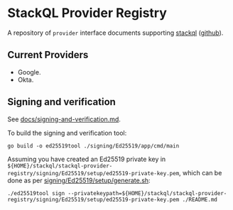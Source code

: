 
# StackQL Provider Registry

A repository of `provider` interface documents supporting [stackql](https://stackql.io/) ([github](https://github.com/stackql/stackql)). 

## Current Providers

- Google.
- Okta.

## Signing and verification

See [docs/signing-and-verification.md](/docs/signing-and-verification.md).

To build the signing and verification tool:

```
go build -o ed25519tool ./signing/Ed25519/app/cmd/main
```

Assuming you have created an Ed25519 private key in `${HOME}/stackql/stackql-provider-registry/signing/Ed25519/setup/ed25519-private-key.pem`, which can be done as per [signing/Ed25519/setup/generate.sh](/signing/Ed25519/setup/generate.sh):

```
./ed25519tool sign --privatekeypath=${HOME}/stackql/stackql-provider-registry/signing/Ed25519/setup/ed25519-private-key.pem ./README.md 
```

